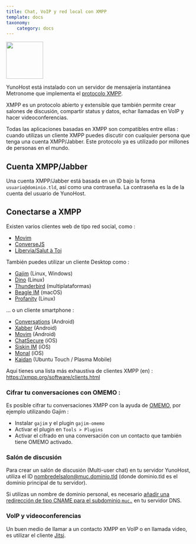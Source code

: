 ```yaml
---
title: Chat, VoIP y red local con XMPP
template: docs
taxonomy:
    category: docs
---
```


<img src="/images/XMPP_logo.png" width=100>

YunoHost está instalado con un servidor de mensajería instantánea Metronome que implementa el [protocolo XMPP](https://es.wikipedia.org/wiki/Extensible_Messaging_and_Presence_Protocol).

XMPP es un protocolo abierto y extensible que también permite crear salones de discusión, compartir status y datos, echar llamadas en VoIP y hacer videoconferencias. 

Todas las aplicaciones basadas en XMPP son compatibles entre ellas : cuando utilizas un cliente XMPP puedes discutir con cualquier persona que tenga una cuenta XMPP/Jabber. Este protocolo ya es utilizado por millones de personas en el mundo. 

## Cuenta XMPP/Jabber

Una cuenta XMPP/Jabber está basada en un ID bajo la forma `usuario@dominio.tld`, así como una contraseña. La contraseña es la de la cuenta del usuario de YunoHost.

## Conectarse a XMPP

Existen varios clientes web de tipo red social, como :
- [Movim](https://movim.eu)
- [ConverseJS](https://conversejs.org/)
- [Libervia/Salut à Toi](https://salut-a-toi.org/)

También puedes utilizar un cliente Desktop como :
- [Gajim](https://gajim.org/es/) (Linux, Windows)
- [Dino](https://dino.im) (Linux)
- [Thunderbird](https://www.thunderbird.net/es-ES/) (multiplataformas)
- [Beagle IM](https://beagle.im/) (macOS)
- [Profanity](https://profanity-im.github.io/) (Linux)

... o un cliente smartphone :
- [Conversations](https://conversations.im/) (Android)
- [Xabber](http://xabber.com) (Android)
- [Movim](https://movim.eu) (Android)
- [ChatSecure](https://chatsecure.org/) (iOS)
- [Siskin IM](https://siskin.im/) (iOS)
- [Monal](https://monal.im/) (iOS)
- [Kaidan](https://www.kaidan.im/) (Ubuntu Touch / Plasma Mobile)

Aquí tienes una lista más exhaustiva de clientes XMPP (en) : https://xmpp.org/software/clients.html

### Cifrar tu conversaciones con OMEMO :

Es posible cifrar tu conversaciones XMPP con la ayuda de [OMEMO](https://xmpp.org/extensions/xep-0384.html), por ejemplo utilizando Gajim :
* Instalar `gajim` y el plugin `gajim-omemo`
* Activar el plugin en `Tools > Plugins`
* Activar el cifrado en una conversación con un contacto que también tiene OMEMO activado.

### Salón de discusión 

Para crear un salón de discusión (Multi-user chat) en tu servidor YunoHost, utiliza el ID nombredelsalon@muc.dominio.tld (donde dominio.tld es el dominio principal de tu servidor).

Si utilizas un nombre de dominio personal, es necesario [añadir una redirección de tipo CNAME para el subdominio `muc.`](/dns_config) en tu servidor DNS.

### VoIP y videoconferencias

Un buen medio de llamar a un contacto XMPP en VoIP o en llamada video, es utilizar el cliente [Jitsi](http://jitsi.org/).
